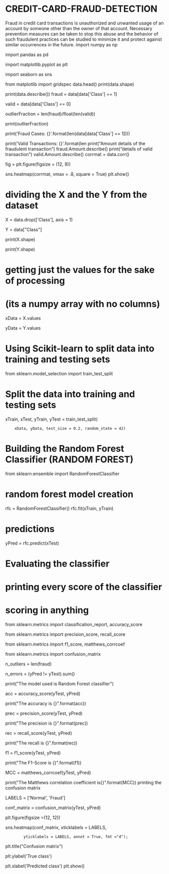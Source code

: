 # CREDIT-CARD-FRAUD-DETECTION
Fraud in credit card transactions is unauthorized and unwanted usage of an account by someone other  than the owner of that account. Necessary prevention measures can be taken to stop this abuse and the  behavior of such fraudulent practices can be studied to minimize it and protect against similar occurrences  in the future. 
import numpy as np 

import pandas as pd 

import matplotlib.pyplot as plt 

import seaborn as sns 

from matplotlib import gridspec
data.head()
print(data.shape) 

print(data.describe()) 
fraud = data[data['Class'] == 1] 

valid = data[data['Class'] == 0] 

outlierFraction = len(fraud)/float(len(valid)) 

print(outlierFraction) 

print('Fraud Cases: {}'.format(len(data[data['Class'] == 1]))) 

print('Valid Transactions: {}'.format(len
print(“Amount details of the fraudulent transaction”) 
fraud.Amount.describe() 
print(“details of valid transaction”) 
valid.Amount.describe() 
corrmat = data.corr() 

fig = plt.figure(figsize = (12, 9)) 

sns.heatmap(corrmat, vmax = .8, square = True) 
plt.show() 

# dividing the X and the Y from the dataset 

X = data.drop(['Class'], axis = 1) 

Y = data["Class"] 

print(X.shape) 

print(Y.shape) 
# getting just the values for the sake of processing  
# (its a numpy array with no columns) 

xData = X.values 

yData = Y.values 
# Using Scikit-learn to split data into training and testing sets 

from sklearn.model_selection import train_test_split 
# Split the data into training and testing sets 

xTrain, xTest, yTrain, yTest = train_test_split( 

        xData, yData, test_size = 0.2, random_state = 42)
# Building the Random Forest Classifier (RANDOM FOREST) 

from sklearn.ensemble import RandomForestClassifier 
# random forest model creation 

rfc = RandomForestClassifier() 
rfc.fit(xTrain, yTrain) 
# predictions 

yPred = rfc.predict(xTest) 

# Evaluating the classifier 
# printing every score of the classifier 
# scoring in anything 

from sklearn.metrics import classification_report, accuracy_score  

from sklearn.metrics import precision_score, recall_score 

from sklearn.metrics import f1_score, matthews_corrcoef 

from sklearn.metrics import confusion_matrix 

  

n_outliers = len(fraud) 

n_errors = (yPred != yTest).sum() 

print("The model used is Random Forest classifier") 

  

acc = accuracy_score(yTest, yPred) 

print("The accuracy is {}".format(acc)) 

  

prec = precision_score(yTest, yPred) 

print("The precision is {}".format(prec)) 

  

rec = recall_score(yTest, yPred) 

print("The recall is {}".format(rec)) 

  

f1 = f1_score(yTest, yPred) 

print("The F1-Score is {}".format(f1)) 

  

MCC = matthews_corrcoef(yTest, yPred) 

print("The Matthews correlation coefficient is{}".format(MCC))
printing the confusion matrix 

LABELS = ['Normal', 'Fraud'] 

conf_matrix = confusion_matrix(yTest, yPred) 

plt.figure(figsize =(12, 12)) 

sns.heatmap(conf_matrix, xticklabels = LABELS,  

            yticklabels = LABELS, annot = True, fmt ="d"); 

plt.title("Confusion matrix") 

plt.ylabel('True class') 

plt.xlabel('Predicted class') 
plt.show()
